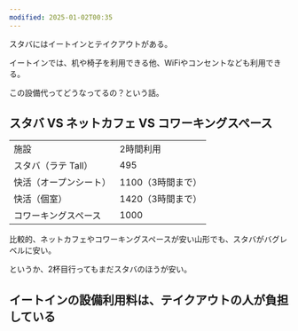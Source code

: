 ```yaml
---
modified: 2025-01-02T00:35
---
```

  

スタバにはイートインとテイクアウトがある。

イートインでは、机や椅子を利用できる他、WiFiやコンセントなども利用できる。

この設備代ってどうなってるの？という話。

  

## スタバ VS ネットカフェ VS コワーキングスペース

|   |   |
|---|---|
|施設|2時間利用|
|スタバ（ラテ Tall）|495|
|快活（オープンシート）|1100（3時間まで）|
|快活（個室）|1420（3時間まで）|
|コワーキングスペース|1000|

比較的、ネットカフェやコワーキングスペースが安い山形でも、スタバがバグレベルに安い。

というか、2杯目行ってもまだスタバのほうが安い。

  

## イートインの設備利用料は、テイクアウトの人が負担している